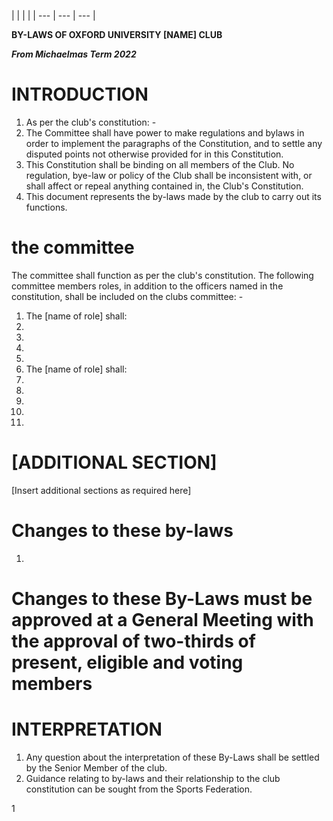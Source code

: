 |
 |
 |
 |
| --- | --- | --- |

**BY-LAWS OF OXFORD UNIVERSITY [NAME] CLUB**

_**From Michaelmas Term 2022**_

# INTRODUCTION

1. As per the club's constitution: -
1. The Committee shall have power to make regulations and bylaws in order to implement the paragraphs of the Constitution, and to settle any disputed points not otherwise provided for in this Constitution.
2. This Constitution shall be binding on all members of the Club. No regulation, bye-law or policy of the Club shall be inconsistent with, or shall affect or repeal anything contained in, the Club's Constitution.
2. This document represents the by-laws made by the club to carry out its functions.

# the committee

The committee shall function as per the club's constitution. The following committee members roles, in addition to the officers named in the constitution, shall be included on the clubs committee: -

1. The [name of role] shall:
1.
2.
3.
4.
2. The [name of role] shall:
1.
2.
3.
4.
5.

# [ADDITIONAL SECTION]

[Insert additional sections as required here]

# Changes to these by-laws

1.

# Changes to these By-Laws must be approved at a General Meeting with the approval of two-thirds of present, eligible and voting members

# INTERPRETATION

1. Any question about the interpretation of these By-Laws shall be settled by the Senior Member of the club.
2. Guidance relating to by-laws and their relationship to the club constitution can be sought from the Sports Federation.

1
